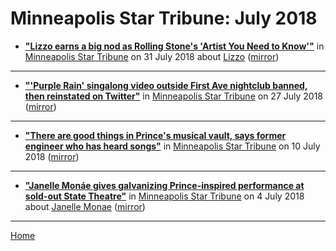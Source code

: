 # Minneapolis Star Tribune: July 2018

 - [**"Lizzo earns a big nod as Rolling Stone's 'Artist You Need to Know'"**](http://www.startribune.com/lizzo-earns-a-big-nod-as-rolling-stone-s-artist-you-need-to-know/489627651/) in [Minneapolis Star Tribune](http://www.startribune.com/) on 31 July 2018 about [Lizzo](https://bjmdotnet.github.io/pr1nc3/topics/lizzo/) ([mirror](https://web.archive.org/web/*/http://www.startribune.com/lizzo-earns-a-big-nod-as-rolling-stone-s-artist-you-need-to-know/489627651/))

----

 - [**"'Purple Rain' singalong video outside First Ave nightclub banned, then reinstated on Twitter"**](http://www.startribune.com/purple-rain-singalong-video-outside-first-ave-nightclub-banned-then-reinstated-on-twitter/489369791/) in [Minneapolis Star Tribune](http://www.startribune.com/) on 27 July 2018 ([mirror](https://web.archive.org/web/*/http://www.startribune.com/purple-rain-singalong-video-outside-first-ave-nightclub-banned-then-reinstated-on-twitter/489369791/))

----

 - [**"There are good things in Prince's musical vault, says former engineer who has heard songs"**](http://www.startribune.com/c-j-there-are-good-things-in-prince-s-musical-vault-says-former-engineer-who-has-heard-songs/487824511/) in [Minneapolis Star Tribune](http://www.startribune.com/) on 10 July 2018 ([mirror](https://web.archive.org/web/*/http://www.startribune.com/c-j-there-are-good-things-in-prince-s-musical-vault-says-former-engineer-who-has-heard-songs/487824511/))

----

 - [**"Janelle Monáe gives galvanizing Prince-inspired performance at sold-out State Theatre"**](http://www.startribune.com/janelle-monae-fights-for-the-right-to-funk/487297841/) in [Minneapolis Star Tribune](http://www.startribune.com/) on 4 July 2018 about [Janelle Monae](https://bjmdotnet.github.io/pr1nc3/topics/janelle-monae/) ([mirror](https://web.archive.org/web/*/http://www.startribune.com/janelle-monae-fights-for-the-right-to-funk/487297841/))

----

[Home](./)
